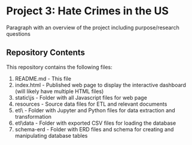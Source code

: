# Project 3: Hate Crimes in the US

Paragraph with an overview of the project including purpose/research questions

## Repository Contents
This repository contains the following files:
1. README.md - This file
2. index.html - Published web page to display the interactive dashboard (will likely have multiple HTML files)
3. static\js - Folder with all Javascript files for web page
4. resources - Source data files for ETL and relevant documents
5. etl\ - Folder with Jupyter and Python files for data extraction and transformation
6. etl\data - Folder with exported CSV files for loading the database
7. schema-erd - Folder with ERD files and schema for creating and manipulating database tables